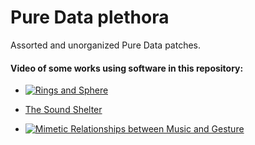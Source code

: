# Pure Data plethora

Assorted and unorganized Pure Data patches.

#### Video of some works using software in this repository:

- [![Rings and Sphere](https://drive.google.com/file/d/1mBrcc733Q_x8bpxo-NzMO8KinMEmiWXv/preview)](https://drive.google.com/file/d/1mBrcc733Q_x8bpxo-NzMO8KinMEmiWXv/view?usp=sharing "Rings and Sphere")

- [The Sound Shelter](https://drive.google.com/file/d/1CxnlsWT-gd3tsBh4tfUP-OTgki-Pi9IC/view)

- [![Mimetic Relationships between Music and Gesture](https://drive.google.com/file/d/19bJzrUxZbLL9kUHyR5oPY7LsQsvdet11/preview)](https://drive.google.com/file/d/19bJzrUxZbLL9kUHyR5oPY7LsQsvdet11/view?usp=sharing "Mimetic Relationships between Music and Gesture")










